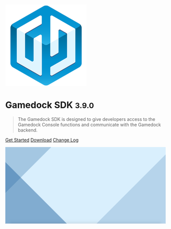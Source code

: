 <!-- _coverpage.md -->

![logo](_images/GamedockLogoMedium.png)

# Gamedock SDK <small>3.9.0</small>

> The Gamedock SDK is designed to give developers access to the Gamedock Console functions and communicate with the Gamedock backend.

[Get Started](#/#gettingStarted)
[Download](https://github.com/azerion/gamedock-sdk/releases)
[Change Log](#/#changelog)

![background](_images/coverpageBackground.png)
